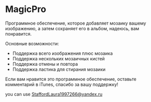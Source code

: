 # MagicPro


Программное обеспечение, которое добавляет мозаику вашему изображению, а затем сохраняет его в альбом, надеюсь, вам понравится.

Основные возможности:
- Поддержка всего изображения плюс мозаика
- Поддержка нескольких мозаичных кистей
- Поддержка отмены и повтора
- Поддержка ластика для стирания мозаики

Если вам нравится это программное обеспечение, оставьте комментарий в iTunes, спасибо за вашу поддержку!

you can use StaffordLaura1997266@yandex.ru
